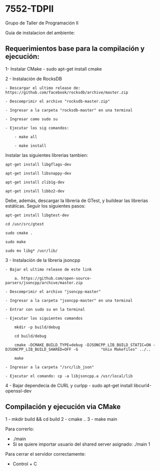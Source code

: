 # 7552-TDPII
Grupo de Taller de Programación II

Guia de instalacion del ambiente:  

## Requerimientos base para la compilación y ejecución:

1- Instalar CMake
	- sudo apt-get install cmake

2 - Instalación de RocksDB

	- Descargar el ultimo release de: https://github.com/facebook/rocksdb/archive/master.zip

	- Descomprimir el archivo "rocksdb-master.zip"

	- Ingresar a la carpeta "rocksdb-master" en una terminal

	- Ingresar como sudo su

	- Ejecutar los sig comandos:

		- make all

		- make install

Instalar las siguientes librerias tambien:

	apt-get install libgflags-dev

	apt-get install libsnappy-dev

	apt-get install zlib1g-dev

	apt-get install libbz2-dev

Debe, además, descargar la librería de GTest, y buildear las librerías estáticas. Seguir los siguientes pasos:

	apt-get install libgtest-dev
	
	cd /usr/src/gtest

	sudo cmake .

	sudo make

	sudo mv libg* /usr/lib/	

3 - Instalación de la librería jsoncpp

	- Bajar el ultimo release de este link

		a. https://github.com/open-source-parsers/jsoncpp/archive/master.zip

	- Descomprimir el archivo "jsoncpp-master"

	- Ingresar a la carpeta "jsoncpp-master" en una terminal

	- Entrar con sudo su en la terminal

	- Ejecutar los siguientes comandos

		mkdir -p build/debug

		cd build/debug

		cmake -DCMAKE_BUILD_TYPE=debug -DJSONCPP_LIB_BUILD_STATIC=ON -DJSONCPP_LIB_BUILD_SHARED=OFF -G 			"Unix Makefiles" ../..

    	make

	- Ingresar a la carpeta "/src/lib_json"

	- Ejecutar el comando: cp -a libjsoncpp.a /usr/local/lib

4 - Bajar dependecia de CURL y  curlpp
	- sudo apt-get install libcurl4-openssl-dev  

## Compilación y ejecución via CMake  

1 - mkdir build && cd build
2 - cmake ..
3 - make main

Para correrlo:  
- ./main 
- Si se quiere importar usuario del shared server asignado: ./main 1

Para cerrar el servidor correctamente:
 - Control + C 
 

